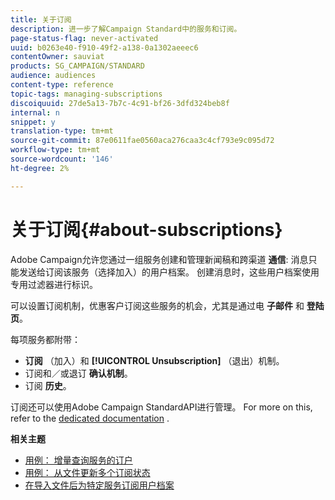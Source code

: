 ```yaml
---
title: 关于订阅
description: 进一步了解Campaign Standard中的服务和订阅。
page-status-flag: never-activated
uuid: b0263e40-f910-49f2-a138-0a1302aeeec6
contentOwner: sauviat
products: SG_CAMPAIGN/STANDARD
audience: audiences
content-type: reference
topic-tags: managing-subscriptions
discoiquuid: 27de5a13-7b7c-4c91-bf26-3dfd324beb8f
internal: n
snippet: y
translation-type: tm+mt
source-git-commit: 87e0611fae0560aca276caa3c4cf793e9c095d72
workflow-type: tm+mt
source-wordcount: '146'
ht-degree: 2%

---
```



# 关于订阅{#about-subscriptions}

Adobe Campaign允许您通过一组服务创建和管理新闻稿和跨渠道 **通信**: 消息只能发送给订阅该服务（选择加入）的用户档案。 创建消息时，这些用户档案使用专用过滤器进行标识。

可以设置订阅机制，优惠客户订阅这些服务的机会，尤其是通过电 **子邮件** 和 **登陆页**。

每项服务都附带：

* **订阅** （加入）和 **[!UICONTROL Unsubscription]** （退出）机制。
* 订阅和／或退订 **确认机制**。
* 订阅 **历史**。

订阅还可以使用Adobe Campaign StandardAPI进行管理。 For more on this, refer to the [dedicated documentation](../../api/using/creating-a-service.md) .

**相关主题**

* [用例： 增量查询服务的订户](../../automating/using/incremental-query-on-subscribers.md)
* [用例： 从文件更新多个订阅状态](../../automating/using/updating-subscriptions-from-file.md)
* [在导入文件后为特定服务订阅用户档案](../../automating/using/subscribing-profiles-from-file.md)

